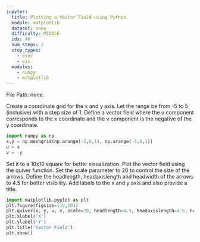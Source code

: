 ```yaml
---
jupyter:
  title: Plotting a Vector Field using Python.
  module: matplotlib
  dataset: none
  difficulty: MIDDLE
  idx: 46
  num_steps: 2
  step_types:
    - exec
    - vis
  modules: 
    - numpy
    - matplotlib
---
```


File Path: none.

Create a coordinate grid for the x and y axis. Let the range be from -5 to 5 (inclusive) with a step size of 1.
Define a vector field where the u component corresponds to the x coordinate and the v component is the negative of the y coordinate.
```python
import numpy as np
x,y = np.meshgrid(np.arange(-5,6,1), np.arange(-5,6,1))
u = x
v = -y
```

Set it to a 10x10 square for better visualization. Plot the vector field using the quiver function. Set the scale parameter to 20 to control the size of the arrows. Define the headlength, headaxislength and headwidth of the arrows to 4.5 for better visibility. Add labels to the x and y axis and also provide a title.
```python
import matplotlib.pyplot as plt
plt.figure(figsize=(10,10))
plt.quiver(x, y, u, v, scale=20, headlength=4.5, headaxislength=4.5, headwidth=4.5)
plt.xlabel('X')
plt.ylabel('Y')
plt.title('Vector Field')
plt.show()
```
